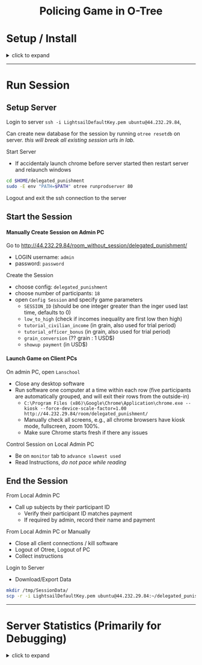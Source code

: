 # <p align=center> Policing Game in O-Tree </p>

<!--
<img src="https://github.com/Jadamso/TerritoryR/blob/master/Pictures/TerritoryScreenshot2.png"  align="center" width="1000" height="500">
-->



  



# Setup / Install
<details>
  <summary>click to expand</summary>
      
  ### Setup O-Tree Server on AWS

  To setup an AWS server, see
  https://github.com/Jadamso/ClusterInstall/blob/master/README_AWS.md#amazon-setup

  To setup Otree, see
  https://github.com/Jadamso/ClusterInstall/blob/master/README_AWS.md#o-tree-server-setup


  ### Install latest release of delegated_punishment
  Login to server `ssh -i LightsailDefaultKey.pem ubuntu@44.232.29.84`

  To initially install
  ```bash
  cd $HOME
  git clone https://github.com/yelsew414/delegated_punishment.git
  cd $HOME/delegated_punishment
  pip3 install -r requirements.txt
  ```

  To update to the latest version
  ```bash
  cd $HOME
  git pull https://github.com/yelsew414/delegated_punishment.git
  ```
  <!-- --- -->

  <!-- 
  ## Pre-Session Setup
  ## Create Players and Passwords (including admin) ? 
  ## Setup Game Parameters (Treatments)?
  -->

  ### Session Types
  <!-- ------------------------------------------------ -->

  | **Inequality:** |**High->Low**|**Low->High**|
  |-----------------|-------------|-------------|
  | **B=0**         | Treatment_1 | Treatment_4 |
  | **B=10**        | Treatment_2 | Treatment_5 |
  | **B=30**        | Treatment_3 | Treatment_6 |

  <!-- ------------------------------------------------ -->

</details>

---
# Run Session


## Setup Server

Login to server `ssh -i LightsailDefaultKey.pem ubuntu@44.232.29.84`, 

Can create new database for the session by running `otree resetdb` on server.
*this will break all existing session urls in lab.*


Start Server
 * If accidentaly launch chrome before server started then restart server and relaunch windows



```bash
cd $HOME/delegated_punishment
sudo -E env "PATH=$PATH" otree runprodserver 80
```
<!--##
RUN SERVER IN BACKGROUND OR TMUX SESSION??
-->

Logout and exit the ssh connection to the server

## Start the Session

#### Manually Create Session on Admin PC

Go to http://44.232.29.84/room_without_session/delegated_punishment/
  * LOGIN username: `admin`
  * password: `password`

Create the Session
  * choose config: `delegated_punishment`
  * choose number of participants: `18`
  * open `Config Session` and specify game parameters
    * `SESSION_ID` (should be one integer greater than the inger used last time, defaults to 0)
    * `low_to_high` (check if incomes inequality are first low then high)
    * `tutorial_civilian_income` (in grain, also used for trial period)
    * `tutorial_officer_bonus` (in grain, also used for trial period)
    * `grain_conversion` (?? grain : 1 USD$)
    * `showup payment` (in USD$)


#### Launch Game on Client PCs

On admin PC, open `Lanschool`

* Close any desktop software
* Run software one computer at a time within each row (five participants are automatically grouped, and will exit their rows from the outside-in)
  * `C:\Program Files (x86)\Google\Chrome\Application\chrome.exe --kiosk --force-device-scale-factor=1.00 http://44.232.29.84/room/delegated_punishment/`
  * Manually check all screens, e.g., all chrome browsers have kiosk mode, fullscreen, zoom 100%.
  * Make sure Chrome starts fresh if there any issues


Control Session on Local Admin PC
 * Be on `monitor` tab to `advance slowest used`
 * Read Instructions, *do not pace while reading*


## End the Session

From Local Admin PC
 * Call up subjects by their participant ID
   * Verify their participant ID matches payment
   * If required by admin, record their name and payment
  
From Local Admin PC or Manually
 * Close all client connections / kill software
 * Logout of Otree, Logout of PC
 * Collect instructions

Login to Server
 * Download/Export Data

```bash
mkdir /tmp/SessionData/
scp -r -i LightsailDefaultKey.pem ubuntu@44.232.29.84:~/delegated_punishment/data/* /tmp/SessionData/
```

---
# Server Statistics (Primarily for Debugging)
<details>
  <summary>click to expand</summary>

  To start recording statistics for 90 mins (every 10 seconds, for 540 times)
  ```bash
  SERVERLOG=$HOME/delegated_punishment/logs/SERVERLOG"_$(date "+%d%m%Y_%H%M%S".log)"
  sar -o $SERVERLOG 10 540 >/dev/null 2>&1 &
  ```

  Create analyze mem-usage statistics
  ```bash
  sar -r -f SERVERLOG_03032020_093004.log | sed \$d > mem_summary.log
  ## Note %memused includes cached memory
  ## to generate cpu stats, use `sar -u`
  ## to generate other stats, use `man sar`
  ```
  Open R in current directory 
  <!-- `R -e "#code here" `-->
  ```R
  DF <- read.table("mem_summary.log", skip=2, header=T)
  DF$Time <- as.POSIXct( paste0( format(Sys.time(), "%d-%m-%y"), DF[,1] ) )
  DF$MemTot <- DF$kbmemused / (DF$X.memused/100)
  DF$MemUsed <- ((DF$MemTot - DF$kbavail) / DF$MemTot)*100
  plot(MemUsed ~Time , DF, type="l", ylab="% Mem Used")
  q(save="no")'
  ```
  Manually Download `Rplots.pdf`

  <!-- ## Other Statistics
  ```    
      ## top -bd 1  | grep 'MiB Mem' 
      ## `cat /proc/meminfo | grep Active: | sed 's/Active: //g'` 
      ##  echo "$(date '+%Y-%m-%d %H:%M:%S') $(free -m | grep Mem: | sed 's/Mem://g')"
      ##  echo "$(date '+%Y-%m-%d %H:%M:%S') $(free -m | grep Mem | awk '{print (1-$7/$2) * 100.0}')"
  ```
  To stop recording statistics, `ctrl+C` 
  -->

  <!-- ## Other Statistics
      If CloudWatch (see https://docs.aws.amazon.com/AWSEC2/latest/UserGuide/mon-scripts.html) is is setup, then edit the crontab file `crontab -e` with
      ```
      ## Post Server Metrics Every 5 Minutes
       */5 * * * * ~/aws-scripts-mon/mon-put-instance-data.pl --mem-util --disk-space-util --disk-path=/ --from-cron 
      ```
      and open the CloudWatch console at https://console.aws.amazon.com/cloudwatch/
  -->

</details>
